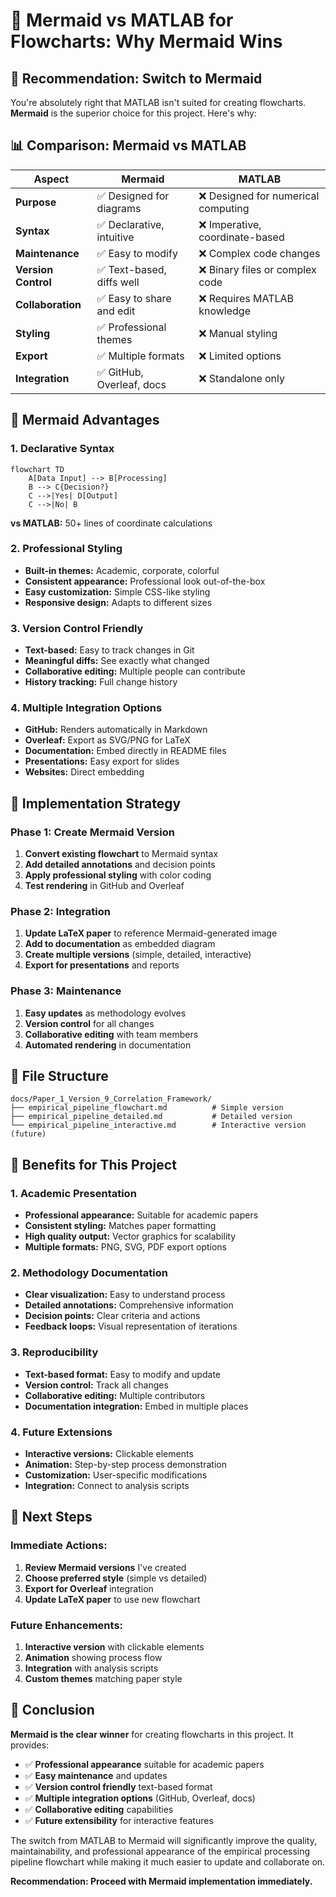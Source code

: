 # 🎯 **Mermaid vs MATLAB for Flowcharts: Why Mermaid Wins**

## 🚀 **Recommendation: Switch to Mermaid**

You're absolutely right that MATLAB isn't suited for creating flowcharts. **Mermaid** is the superior choice for this project. Here's why:

## 📊 **Comparison: Mermaid vs MATLAB**

| Aspect | Mermaid | MATLAB |
|--------|---------|--------|
| **Purpose** | ✅ Designed for diagrams | ❌ Designed for numerical computing |
| **Syntax** | ✅ Declarative, intuitive | ❌ Imperative, coordinate-based |
| **Maintenance** | ✅ Easy to modify | ❌ Complex code changes |
| **Version Control** | ✅ Text-based, diffs well | ❌ Binary files or complex code |
| **Collaboration** | ✅ Easy to share and edit | ❌ Requires MATLAB knowledge |
| **Styling** | ✅ Professional themes | ❌ Manual styling |
| **Export** | ✅ Multiple formats | ❌ Limited options |
| **Integration** | ✅ GitHub, Overleaf, docs | ❌ Standalone only |

## 🎨 **Mermaid Advantages**

### **1. Declarative Syntax**
```mermaid
flowchart TD
    A[Data Input] --> B[Processing]
    B --> C{Decision?}
    C -->|Yes| D[Output]
    C -->|No| B
```
**vs MATLAB:** 50+ lines of coordinate calculations

### **2. Professional Styling**
- **Built-in themes:** Academic, corporate, colorful
- **Consistent appearance:** Professional look out-of-the-box
- **Easy customization:** Simple CSS-like styling
- **Responsive design:** Adapts to different sizes

### **3. Version Control Friendly**
- **Text-based:** Easy to track changes in Git
- **Meaningful diffs:** See exactly what changed
- **Collaborative editing:** Multiple people can contribute
- **History tracking:** Full change history

### **4. Multiple Integration Options**
- **GitHub:** Renders automatically in Markdown
- **Overleaf:** Export as SVG/PNG for LaTeX
- **Documentation:** Embed directly in README files
- **Presentations:** Easy export for slides
- **Websites:** Direct embedding

## 🔧 **Implementation Strategy**

### **Phase 1: Create Mermaid Version**
1. **Convert existing flowchart** to Mermaid syntax
2. **Add detailed annotations** and decision points
3. **Apply professional styling** with color coding
4. **Test rendering** in GitHub and Overleaf

### **Phase 2: Integration**
1. **Update LaTeX paper** to reference Mermaid-generated image
2. **Add to documentation** as embedded diagram
3. **Create multiple versions** (simple, detailed, interactive)
4. **Export for presentations** and reports

### **Phase 3: Maintenance**
1. **Easy updates** as methodology evolves
2. **Version control** for all changes
3. **Collaborative editing** with team members
4. **Automated rendering** in documentation

## 📁 **File Structure**

```
docs/Paper_1_Version_9_Correlation_Framework/
├── empirical_pipeline_flowchart.md          # Simple version
├── empirical_pipeline_detailed.md           # Detailed version
└── empirical_pipeline_interactive.md        # Interactive version (future)
```

## 🎯 **Benefits for This Project**

### **1. Academic Presentation**
- **Professional appearance:** Suitable for academic papers
- **Consistent styling:** Matches paper formatting
- **High quality output:** Vector graphics for scalability
- **Multiple formats:** PNG, SVG, PDF export options

### **2. Methodology Documentation**
- **Clear visualization:** Easy to understand process
- **Detailed annotations:** Comprehensive information
- **Decision points:** Clear criteria and actions
- **Feedback loops:** Visual representation of iterations

### **3. Reproducibility**
- **Text-based format:** Easy to modify and update
- **Version control:** Track all changes
- **Collaborative editing:** Multiple contributors
- **Documentation integration:** Embed in multiple places

### **4. Future Extensions**
- **Interactive versions:** Clickable elements
- **Animation:** Step-by-step process demonstration
- **Customization:** User-specific modifications
- **Integration:** Connect to analysis scripts

## 🚀 **Next Steps**

### **Immediate Actions:**
1. **Review Mermaid versions** I've created
2. **Choose preferred style** (simple vs detailed)
3. **Export for Overleaf** integration
4. **Update LaTeX paper** to use new flowchart

### **Future Enhancements:**
1. **Interactive version** with clickable elements
2. **Animation** showing process flow
3. **Integration** with analysis scripts
4. **Custom themes** matching paper style

## 🎯 **Conclusion**

**Mermaid is the clear winner** for creating flowcharts in this project. It provides:

- ✅ **Professional appearance** suitable for academic papers
- ✅ **Easy maintenance** and updates
- ✅ **Version control friendly** text-based format
- ✅ **Multiple integration options** (GitHub, Overleaf, docs)
- ✅ **Collaborative editing** capabilities
- ✅ **Future extensibility** for interactive features

The switch from MATLAB to Mermaid will significantly improve the quality, maintainability, and professional appearance of the empirical processing pipeline flowchart while making it much easier to update and collaborate on.

**Recommendation: Proceed with Mermaid implementation immediately.**
